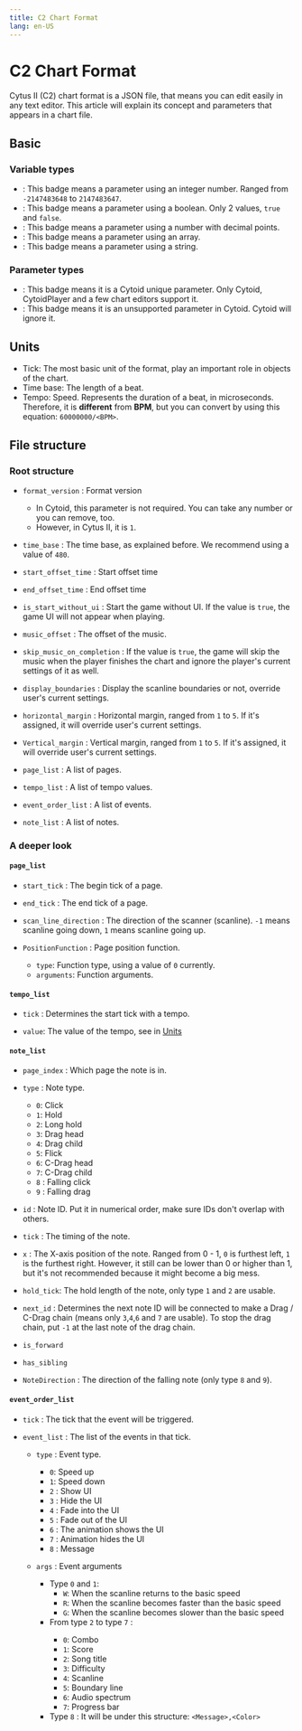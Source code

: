 ```yaml
---
title: C2 Chart Format
lang: en-US
---
```


# C2 Chart Format

Cytus II (C2) chart format is a JSON file, that means you can edit easily in any text editor. This article will explain its concept and parameters that appears in a chart file.

## Basic

### Variable types

- <Badge text="int"/>: This badge means a parameter using an integer number. Ranged from `-2147483648` to `2147483647`.
- <Badge text="boolean"/>: This badge means a parameter using a boolean. Only 2 values, `true` and `false`.
- <Badge text="double"/>: This badge means a parameter using a number with decimal points.
- <Badge text="array"/>: This badge means a parameter using an array.
- <Badge text="string"/>: This badge means a parameter using a string.

### Parameter types

- <Badge text="Cytoid-only" type="warning">: This badge means it is a Cytoid unique parameter. Only Cytoid, CytoidPlayer and a few chart editors support it.
- <Badge text="Unsupported" type="danger">: This badge means it is an unsupported parameter in Cytoid. Cytoid will ignore it.

## Units

- Tick: The most basic unit of the format, play an important role in objects of the chart.
- Time base: The length of a beat.
- Tempo: Speed. Represents the duration of a beat, in microseconds. Therefore, it is **different** from **BPM**, but you can convert by using this equation: `60000000/<BPM>`.

## File structure

### Root structure

- `format_version` <Badge text="int"/>: Format version
  - In Cytoid, this parameter is not required. You can take any number or you can remove, too.
  - However, in Cytus II, it is `1`.

- `time_base` <Badge text="int"/>: The time base, as explained before. We recommend using a value of `480`.

- `start_offset_time` <Badge text="double"/> <Badge text="Unsupported" type="danger">: Start offset time

- `end_offset_time` <Badge text="double"/> <Badge text="Unsupported" type="danger">: End offset time

- `is_start_without_ui` <Badge text="boolean"/> <Badge text="Unsupported" type="danger">: Start the game without UI. If the value is `true`, the game UI will not appear when playing.

- `music_offset` <Badge text="int"/> <Badge text="Cytoid-only" type="warning">: The offset of the music.

- `skip_music_on_completion` : If the value is `true`, the game will skip the music when the player finishes the chart and ignore the player's current settings of it as well.

- `display_boundaries` <Badge text="boolean"/> <Badge text="Cytoid-only" type="warning">: Display the scanline boundaries or not, override user's current settings.

- `horizontal_margin` <Badge text="int"/> <Badge text="Cytoid-only" type="warning">: Horizontal margin, ranged from `1` to `5`. If it's assigned, it will override user's current settings.

- `Vertical_margin` <Badge text="int"/> <Badge text="Cytoid-only" type="warning">: Vertical margin, ranged from `1` to `5`. If it's assigned, it will override user's current settings.

- `page_list` <Badge text="array"/>: A list of pages.

- `tempo_list` <Badge text="array"/>: A list of tempo values.

- `event_order_list` <Badge text="array"/>: A list of events.

- `note_list` <Badge text="array"/>: A list of notes.

### A deeper look

#### `page_list`

- `start_tick` <Badge text="int"/>: The begin tick of a page.

- `end_tick` <Badge text="int"/>: The end tick of a page.

- `scan_line_direction` <Badge text="int"/>: The direction of the scanner (scanline). `-1` means scanline going down, `1` means scanline going up.

- `PositionFunction` <Badge text="Unsupported" type="danger">: Page position function.
  - `type`: Function type, using a value of `0` currently.
  - `arguments`: Function arguments.

#### `tempo_list`

- `tick` <Badge text="int"/>: Determines the start tick with a tempo.

- `value`: The value of the tempo, see in [Units](./Units)

#### `note_list`

- `page_index` <Badge text="int"/>: Which page the note is in.

- `type` <Badge text="int"/>: Note type.
  - `0`: Click
  - `1`: Hold
  - `2`: Long hold
  - `3`: Drag head
  - `4`: Drag child
  - `5`: Flick
  - `6`: C-Drag head
  - `7`: C-Drag child
  - `8` <Badge text="Unsupported" type="danger">: Falling click
  - `9` <Badge text="Unsupported" type="danger">: Falling drag

- `id` <Badge text="int"/>: Note ID. Put it in numerical order, make sure IDs don't overlap with others.

- `tick` <Badge text="int"/>: The timing of the note.

- `x` <Badge text="double"/>: The X-axis position of the note. Ranged from 0 - 1, `0` is furthest left, `1` is the furthest right. However, it still can be lower than 0 or higher than 1, but it's not recommended because it might become a big mess.

- `hold_tick`<Badge text="int"/>: The hold length of the note, only type `1` and `2` are usable.

- `next_id` <Badge text="int"/>: Determines the next note ID will be connected to make a Drag / C-Drag chain (means only `3`,`4`,`6` and `7` are usable). To stop the drag chain, put `-1` at the last note of the drag chain.

- `is_forward` <Badge text="boolean"/>

- `has_sibling` <Badge text="boolean"/>

- `NoteDirection` <Badge text="int"/> <Badge text="Unsupported" type="danger">: The direction of the falling note (only type `8` and `9`).

#### `event_order_list`

- `tick` <Badge text="int"/>: The tick that the event will be triggered.

- `event_list` <Badge text="array"/>: The list of the events in that tick.
  - `type` <Badge text="int"/>: Event type.
    - `0`: Speed up
    - `1`: Speed down
    - `2` <Badge text="Unsupported" type="danger">: Show UI
    - `3` <Badge text="Unsupported" type="danger">: Hide the UI
    - `4` <Badge text="Unsupported" type="danger">: Fade into the UI
    - `5` <Badge text="Unsupported" type="danger">: Fade out of the UI
    - `6` <Badge text="Unsupported" type="danger">: The animation shows the UI
    - `7` <Badge text="Unsupported" type="danger">: Animation hides the UI
    - `8` <Badge text="Unsupported" type="danger">: Message

  - `args` <Badge text="string" />: Event arguments
    - Type `0` and `1`:
      - `W`: When the scanline returns to the basic speed
      - `R`: When the scanline becomes faster than the basic speed
      - `G`: When the scanline becomes slower than the basic speed
    - From type `2` to type `7` <Badge text="Unsupported" type="danger">:
      - `0`: Combo
      - `1`: Score
      - `2`: Song title
      - `3`: Difficulty
      - `4`: Scanline
      - `5`: Boundary line
      - `6`: Audio spectrum
      - `7`: Progress bar
    - Type `8` <Badge text="Unsupported" type="danger">: It will be under this structure: `<Message>,<Color>`

